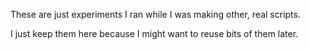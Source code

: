 These are just experiments I ran while I was making other, real scripts.

I just keep them here because I might want to reuse bits of them later.
